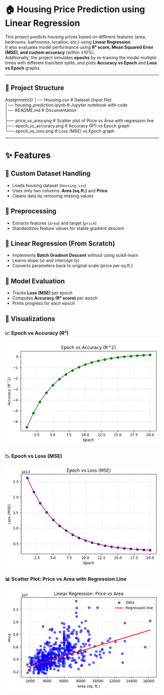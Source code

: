 # 🏠 Housing Price Prediction using Linear Regression

This project predicts housing prices based on different features (area, bedrooms, bathrooms, location, etc.) using **Linear Regression**.  
It also evaluates model performance using **R² score, Mean Squared Error (MSE), and custom accuracy** (within ±10%).  
Additionally, the project simulates **epochs** by re-training the model multiple times with different train/test splits, and plots **Accuracy vs Epoch** and **Loss vs Epoch** graphs.

---
## 📂 Project Structure

Assignment2/
│── Housing.csv                 # Dataset (input file)  
│── housing_prediction.ipynb    # Jupyter notebook with code  
│── README.md                   # Documentation  
│  
├── price_vs_area.png           # Scatter plot of Price vs Area with regression line  
├── epoch_vs_accuracy.png       # Accuracy (R²) vs Epoch graph  
└── epoch_vs_loss.png           # Loss (MSE) vs Epoch graph  


---

# ✨ Features

## 🔹 Custom Dataset Handling
- Loads housing dataset (`Housing.csv`)  
- Uses only two columns: **Area (sq.ft.)** and **Price**  
- Cleans data by removing missing values  

## 🔹 Preprocessing
- Extracts features (`area`) and target (`price`)  
- Standardizes feature values for stable gradient descent  

## 🔹 Linear Regression (From Scratch)
- Implements **Batch Gradient Descent** without using scikit-learn  
- Learns slope (`w`) and intercept (`b`)  
- Converts parameters back to original scale (price per sq.ft.)  

## 🔹 Model Evaluation
- Tracks **Loss (MSE)** per epoch  
- Computes **Accuracy (R² score)** per epoch  
- Prints progress for each epoch  

## 🔹 Visualizations  

### 📈 Epoch vs Accuracy (R²)  
<p align="center">
  <img src="Epoch_vs_Accuracy.png" alt="Epoch vs Accuracy" width="600"/>
</p>  

### 📉 Epoch vs Loss (MSE)  
<p align="center">
  <img src="Epoch_vs_Loss.png" alt="Epoch vs Loss" width="600"/>
</p>  

### 📊 Scatter Plot: Price vs Area with Regression Line  
<p align="center">
  <img src="Price_vs_Area.png" alt="Price vs Area Regression" width="600"/>
</p>  




